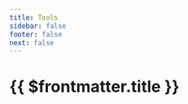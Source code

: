 ```yaml
---
title: Tools
sidebar: false
footer: false
next: false
---
```


# {{ $frontmatter.title }} <Badge type="tip" :text="itemCount" style="margin-left: 0.2rem" />

<script setup>
import Tools from './components/Tools.vue'
import { data } from "./data";

const itemCount = data.reduce(
  (count, category) => count + category.items.length,
  0
);
</script>

<Tools />
